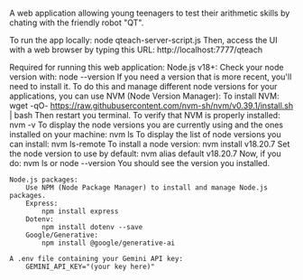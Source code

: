 A web application allowing young teenagers to test their arithmetic skills by chating with the friendly robot "QT".

To run the app locally:
    node qteach-server-script.js
Then, access the UI with a web browser by typing this URL:
    http://localhost:7777/qteach


Required for running this web application:
    Node.js v18+:
        Check your node version with:
            node --version
        If you need a version that is more recent, you'll need to install it.
        To do this and manage different node versions for your applications, you can use NVM (Node Version Manager):
            To install NVM:
                wget -qO- https://raw.githubusercontent.com/nvm-sh/nvm/v0.39.1/install.sh | bash
            Then restart you terminal.
            To verify that NVM is properly installed:
                nvm -v
            To display the node versions you are currently using and the ones installed on your machine:
                nvm ls
            To display the list of node versions you can install:
                nvm ls-remote
            To install a node version:
                nvm install v18.20.7
            Set the node version to use by default:
                nvm alias default v18.20.7
            Now, if you do:
                nvm ls
                or
                node --version
            You should see the version you installed.

    Node.js packages:
        Use NPM (Node Package Manager) to install and manage Node.js packages.
        Express:
            npm install express
        Dotenv:
            npm install dotenv --save
        Google/Generative:
            npm install @google/generative-ai
    
    A .env file containing your Gemini API key:
        GEMINI_API_KEY="(your key here)"
